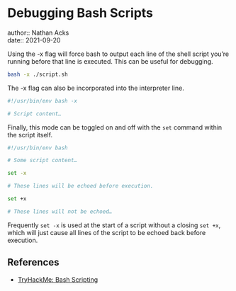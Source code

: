 # Debugging Bash Scripts

author:: Nathan Acks  
date:: 2021-09-20

Using the -x flag will force bash to output each line of the shell script you’re running before that line is executed. This can be useful for debugging.

```bash
bash -x ./script.sh
```

The -x flag can also be incorporated into the interpreter line.

```bash
#!/usr/bin/env bash -x

# Script content…
```

Finally, this mode can be toggled on and off with the `set` command within the script itself.

```bash
#!/usr/bin/env bash

# Some script content…

set -x

# These lines will be echoed before execution.

set +x

# These lines will not be echoed…
```

Frequently `set -x` is used at the start of a script without a closing `set +x`, which will just cause all lines of the script to be echoed back before execution.

## References

* [TryHackMe: Bash Scripting](tryhackme-bash-scripting.md)
